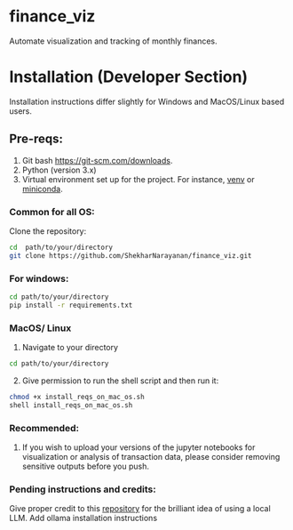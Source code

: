 # finance_viz
Automate visualization and tracking of monthly finances.


# Installation (Developer Section)
Installation instructions differ slightly for Windows and MacOS/Linux based users.

## Pre-reqs:
1. Git bash <https://git-scm.com/downloads>.
2. Python (version 3.x)
3. Virtual environment set up for the project. For instance, [venv](https://docs.python.org/3/library/venv.html) or [miniconda](https://docs.anaconda.com/miniconda/).

### Common for all OS:
Clone the repository:
   ```bash
   cd  path/to/your/directory
   git clone https://github.com/ShekharNarayanan/finance_viz.git
   ```

### For windows:
```bash
cd path/to/your/directory
pip install -r requirements.txt
```
### MacOS/ Linux 
1. Navigate to your directory
```bash
cd path/to/your/directory
```
2. Give permission to run the shell script and then run it:
```bash
chmod +x install_reqs_on_mac_os.sh
shell install_reqs_on_mac_os.sh
```

### Recommended:
1. If you wish to upload your versions of the jupyter notebooks for visualization or analysis of transaction data, please consider removing sensitive outputs before you push.

### Pending instructions and credits:
Give proper credit to this [repository](https://github.com/thu-vu92/local-llms-analyse-finance) for the brilliant idea of using a local LLM.
Add ollama installation instructions

 
